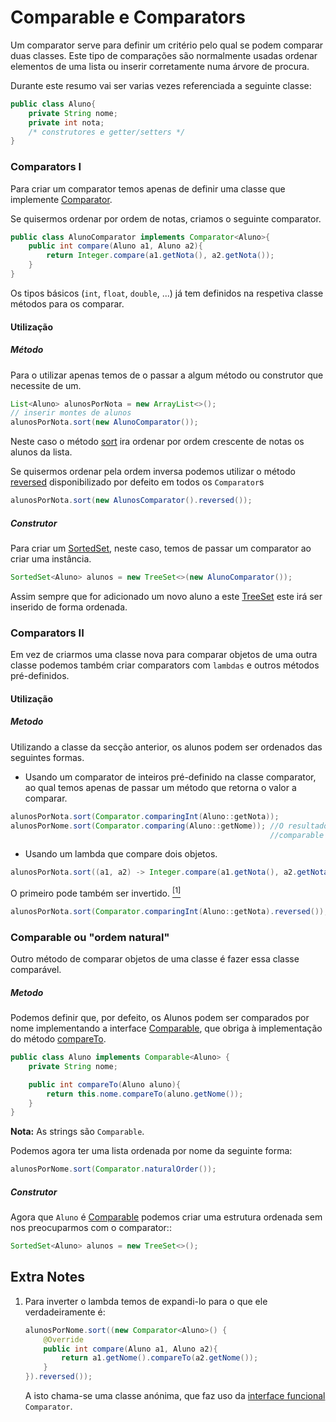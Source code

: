 # Comparable e Comparators

Um comparator serve para definir um critério pelo qual se podem
 comparar duas classes. Este tipo de comparações são normalmente usadas
 ordenar elementos de uma lista ou inserir corretamente numa árvore de
 procura.

Durante este resumo vai ser varias vezes referenciada a seguinte classe:
```java
public class Aluno{
    private String nome;
    private int nota;
    /* construtores e getter/setters */
}
```

### Comparators I

Para criar um comparator temos apenas de definir uma classe que
 implemente [Comparator][comparatorDocs].

Se quisermos ordenar por ordem de notas, criamos o seguinte comparator.
```java
public class AlunoComparator implements Comparator<Aluno>{
    public int compare(Aluno a1, Aluno a2){
        return Integer.compare(a1.getNota(), a2.getNota());
    }
}
```
Os tipos básicos (`int`, `float`, `double`, ...) já tem definidos na
respetiva classe métodos para os comparar.

#### Utilização

##### Método

Para o utilizar apenas temos de o passar a algum método ou construtor
que necessite de um.
```java
List<Aluno> alunosPorNota = new ArrayList<>();
// inserir montes de alunos
alunosPorNota.sort(new AlunoComparator());
```
Neste caso o método [sort][sortDocs] ira ordenar por ordem crescente de notas
os alunos da lista.

Se quisermos ordenar pela ordem inversa podemos utilizar o método
[reversed][reversedDocs] disponibilizado por defeito em todos os `Comparator`s
```java
alunosPorNota.sort(new AlunosComparator().reversed());
```

##### Construtor

Para criar um [SortedSet][sortedSetDocs], neste caso, temos de passar um comparator
 ao criar uma instância.
```java
SortedSet<Aluno> alunos = new TreeSet<>(new AlunoComparator());
```
Assim sempre que for adicionado um novo aluno a este [TreeSet][treeSetDocs] este
 irá ser inserido de forma ordenada.

### Comparators II

Em vez de criarmos uma classe nova para comparar objetos de uma outra
 classe podemos também criar comparators com `lambdas` e outros
 métodos pré-definidos.

#### Utilização

##### Metodo

Utilizando a classe da secção anterior, os alunos podem ser ordenados
 das seguintes formas.

 * Usando um comparator de inteiros pré-definido na classe comparator,
 ao qual temos apenas de passar um método que retorna o valor a
 comparar.
```java
alunosPorNota.sort(Comparator.comparingInt(Aluno::getNota));
alunosPorNome.sort(Comparator.comparing(Aluno::getNome)); //O resultado do método tem de ser
                                                          //comparable (ver secção seguinte)
```
 * Usando um lambda que compare dois objetos.
```java
alunosPorNota.sort((a1, a2) -> Integer.compare(a1.getNota(), a2.getNota()));
```

O primeiro pode também ser invertido. [<sup>\[1\]</sup>][extraNotes]
```java
alunosPorNota.sort(Comparator.comparingInt(Aluno::getNota).reversed());
```

### Comparable ou "ordem natural"

Outro método de comparar objetos de uma classe é fazer essa classe comparável.

##### Metodo

Podemos definir que, por defeito, os Alunos podem ser comparados por nome
implementando a interface [Comparable][comparableDocs], que obriga à implementação
do método [compareTo][compareToDocs].
```java
public class Aluno implements Comparable<Aluno> {
    private String nome;

    public int compareTo(Aluno aluno){
        return this.nome.compareTo(aluno.getNome());
    }
} 
```
**Nota:** As strings são `Comparable`.

Podemos agora ter uma lista ordenada por nome da seguinte forma:
```java
alunosPorNome.sort(Comparator.naturalOrder());
```

##### Construtor

Agora que `Aluno` é [Comparable][comparableDocs] podemos criar uma estrutura ordenada
sem nos preocuparmos com o comparator::
```java
SortedSet<Aluno> alunos = new TreeSet<>();
```

## Extra Notes

1. Para inverter o lambda temos de expandi-lo para o que ele verdadeiramente é:
    ```java
    alunosPorNome.sort((new Comparator<Aluno>() {
        @Override
        public int compare(Aluno a1, Aluno a2){
            return a1.getNome().compareTo(a2.getNome());
        }
    }).reversed());
    ```
    A isto chama-se uma classe anónima, que faz uso da [interface
    funcional][interfaceFuncional] `Comparator`.


[extraNotes]: ./Comparators.md#extra-notes
[interfaceFuncional]: ./Interfaces.md#interfaces-funcionais
[sortedSetDocs]: https://docs.oracle.com/javase/8/docs/api/java/util/SortedSet.html
[treeSetDocs]: https://docs.oracle.com/javase/8/docs/api/java/util/TreeSet.html
[comparableDocs]: https://docs.oracle.com/javase/8/docs/api/java/lang/Comparable.html
[comparatorDocs]: https://docs.oracle.com/javase/8/docs/api/java/util/Comparator.html
[compareToDocs]: https://docs.oracle.com/javase/8/docs/api/java/lang/Comparable.html#compareTo-T-
[sortDocs]: https://docs.oracle.com/javase/8/docs/api/java/util/List.html#sort-java.util.Comparator-
[reversedDocs]: https://docs.oracle.com/javase/8/docs/api/java/util/Comparator.html#reversed--
